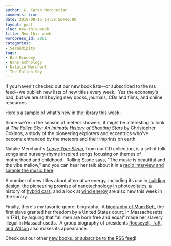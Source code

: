 ```yaml
---
author: G. Karen Merguerian
comments: true
date: 2010-08-15 14:59:56+00:00
layout: post
slug: new-this-week
title: New this week
wordpress_id: 2061
categories:
- Serendipity
tags:
- Bad Economy
- NanoTechnology
- Natalie Merchant
- The Fallen Sky
---
```


If you haven't checked out our new book lists--or subscribed to the rss feed--we publish new lists of new titles every week.  Yes the economy's bad, but we are still buying new books, journals, CDs and films, and online resources.

Here's a sample of what's new in the library this week:

Since we're in the season of meteor showers, it might be interesting to look at _[The Fallen Sky: An Intimate History of Shooting Stars](http://nucat.lib.neu.edu:80/record=b2302542~S14)_ by Christopher Cokinos, a study of the pioneering explorers and eccentrics who've become entranced by the meteors and their imprints on earth.

Natalie Merchant's _[Leave Your Sleep](http://nucat.lib.neu.edu:80/record=b2299456~S14)_, from our CD collection, is a set of folk songs and nursery-rhyme inspired songs focusing on themes of motherhood and childhood.  Rolling Stone says, "The music is beautiful and the vibe mellow," and you can hear her talk about it in a [radio interview and sample the music here](http://www.npr.org/templates/story/story.php?storyId=125857459).

A number of new titles about alternative energy, including its use in [building design](http://nucat.lib.neu.edu:80/record=b2299619~S14), the pioneering promise of [nanotechnology in photovoltaics](http://nucat.lib.neu.edu:80/record=b2300889~S14), a history of [hybrid cars](http://nucat.lib.neu.edu:80/record=b2302545~S14), and a look at [wind energy](http://nucat.lib.neu.edu:80/record=b2301167~S14) are also new this week in the library.

Finally, there's my favorite genre: biography.  A [biography of Mum Bett](http://nucat.lib.neu.edu:80/record=b2298618~S14), the first slave granted her freedom by a United States court, in Massachusetts in 1781, by arguing that "all men are born free and equal" made her slavery illegal in Massachusetts.  A group biography of presidents [Roosevelt, Taft, and Wilson](http://nucat.lib.neu.edu:80/record=b2299179~S14) also makes its appearance.

Check out our other [new books, or subscribe to the RSS feed](http://www.lib.neu.edu/services/new_titles/)!
